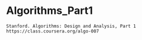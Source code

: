 # Algorithms_Part1
	Stanford. Algorithms: Design and Analysis, Part 1
	https://class.coursera.org/algo-007
